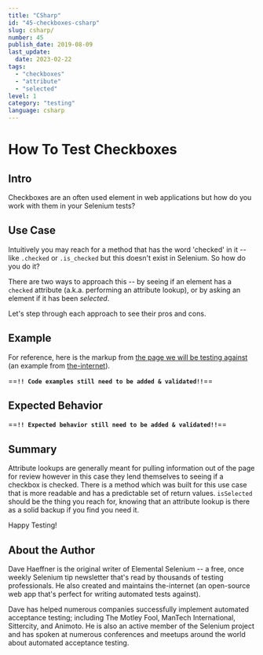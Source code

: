 ```yaml
---
title: "CSharp"
id: "45-checkboxes-csharp"
slug: csharp/
number: 45
publish_date: 2019-08-09
last_update: 
  date: 2023-02-22
tags:
  - "checkboxes"
  - "attribute"
  - "selected"
level: 1
category: "testing"
language: csharp
---
```


# How To Test Checkboxes

## Intro

Checkboxes are an often used element in web applications but how do you work with them in your Selenium tests? 

## Use Case

Intuitively you may reach for a method that has the word 'checked' in it -- like `.checked` or `.is_checked` but this doesn't exist in Selenium. So how do you do it?

There are two ways to approach this -- by seeing if an element has a `checked` attribute (a.k.a. performing an attribute lookup), or by asking an element if it has been _selected_.

Let's step through each approach to see their pros and cons.

## Example

For reference, here is the markup from [the page we will be testing against](http://the-internet.herokuapp.com/checkboxes) (an example from [the-internet](https://github.com/tourdedave/the-internet)).

==**`!! Code examples still need to be added & validated!!`**==

## Expected Behavior

==**`!! Expected behavior still need to be added & validated!!`**==

## Summary

Attribute lookups are generally meant for pulling information out of the page for review however in this case they lend themselves to seeing if a checkbox is checked. There is a method which was built for this use case that is more readable and has a predictable set of return values. `isSelected` should be the thing you reach for, knowing that an attribute lookup is there as a solid backup if you find you need it.

Happy Testing!

## About the Author

Dave Haeffner is the original writer of Elemental Selenium -- a free, once weekly Selenium tip newsletter that's read by thousands of testing professionals. He also created and maintains the-internet (an open-source web app that's perfect for writing automated tests against).

Dave has helped numerous companies successfully implement automated acceptance testing; including The Motley Fool, ManTech International, Sittercity, and Animoto. He is also an active member of the Selenium project and has spoken at numerous conferences and meetups around the world about automated acceptance testing.
